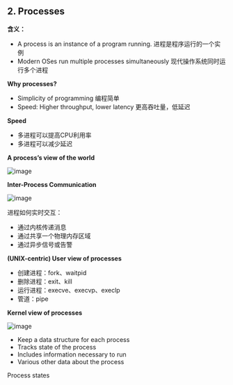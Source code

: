 ## 2. Processes

**含义：**
* A process is an instance of a program running. 进程是程序运行的一个实例
* Modern OSes run multiple processes simultaneously 现代操作系统同时运行多个进程

**Why processes?**
* Simplicity of programming 编程简单
* Speed: Higher throughput, lower latency 更高吞吐量，低延迟

**Speed**
* 多进程可以提高CPU利用率
* 多进程可以减少延迟

**A process’s view of the world**

![image](https://user-images.githubusercontent.com/7018329/134156581-f8428f39-4ce8-418a-9e3b-3faacbed2e51.png)

**Inter-Process Communication**

![image](https://user-images.githubusercontent.com/7018329/134158263-0b184c26-ec77-4fc4-b7f7-fc476db15c4c.png)

进程如何实时交互：
* 通过内核传递消息
* 通过共享一个物理内存区域
* 通过异步信号或告警

**(UNIX-centric) User view of processes**
* 创建进程：fork、waitpid
* 删除进程：exit、kill
* 运行进程：execve、execvp、execlp
* 管道：pipe

**Kernel view of processes**

![image](https://user-images.githubusercontent.com/7018329/134161985-8dffdf92-23e2-498e-8066-f80acd7990aa.png)

* Keep a data structure for each process
* Tracks state of the process
* Includes information necessary to run
* Various other data about the process

Process states




